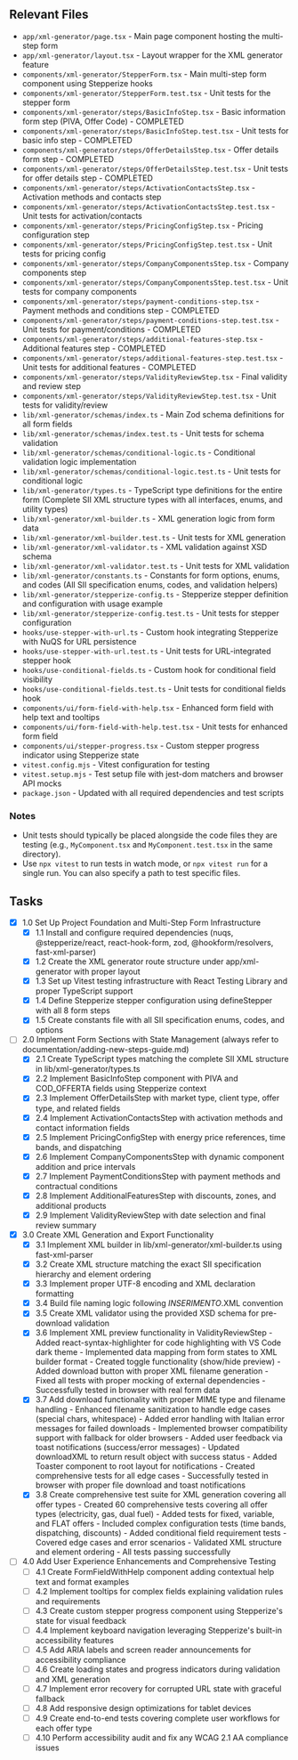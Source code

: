 ## Relevant Files

- `app/xml-generator/page.tsx` - Main page component hosting the multi-step form
- `app/xml-generator/layout.tsx` - Layout wrapper for the XML generator feature
- `components/xml-generator/StepperForm.tsx` - Main multi-step form component using Stepperize hooks
- `components/xml-generator/StepperForm.test.tsx` - Unit tests for the stepper form
- `components/xml-generator/steps/BasicInfoStep.tsx` - Basic information form step (PIVA, Offer Code) - COMPLETED
- `components/xml-generator/steps/BasicInfoStep.test.tsx` - Unit tests for basic info step - COMPLETED
- `components/xml-generator/steps/OfferDetailsStep.tsx` - Offer details form step - COMPLETED
- `components/xml-generator/steps/OfferDetailsStep.test.tsx` - Unit tests for offer details step - COMPLETED
- `components/xml-generator/steps/ActivationContactsStep.tsx` - Activation methods and contacts step
- `components/xml-generator/steps/ActivationContactsStep.test.tsx` - Unit tests for activation/contacts
- `components/xml-generator/steps/PricingConfigStep.tsx` - Pricing configuration step
- `components/xml-generator/steps/PricingConfigStep.test.tsx` - Unit tests for pricing config
- `components/xml-generator/steps/CompanyComponentsStep.tsx` - Company components step
- `components/xml-generator/steps/CompanyComponentsStep.test.tsx` - Unit tests for company components
- `components/xml-generator/steps/payment-conditions-step.tsx` - Payment methods and conditions step - COMPLETED
- `components/xml-generator/steps/payment-conditions-step.test.tsx` - Unit tests for payment/conditions - COMPLETED
- `components/xml-generator/steps/additional-features-step.tsx` - Additional features step - COMPLETED
- `components/xml-generator/steps/additional-features-step.test.tsx` - Unit tests for additional features - COMPLETED
- `components/xml-generator/steps/ValidityReviewStep.tsx` - Final validity and review step
- `components/xml-generator/steps/ValidityReviewStep.test.tsx` - Unit tests for validity/review
- `lib/xml-generator/schemas/index.ts` - Main Zod schema definitions for all form fields
- `lib/xml-generator/schemas/index.test.ts` - Unit tests for schema validation
- `lib/xml-generator/schemas/conditional-logic.ts` - Conditional validation logic implementation
- `lib/xml-generator/schemas/conditional-logic.test.ts` - Unit tests for conditional logic
- `lib/xml-generator/types.ts` - TypeScript type definitions for the entire form (Complete SII XML structure types with all interfaces, enums, and utility types)
- `lib/xml-generator/xml-builder.ts` - XML generation logic from form data
- `lib/xml-generator/xml-builder.test.ts` - Unit tests for XML generation
- `lib/xml-generator/xml-validator.ts` - XML validation against XSD schema
- `lib/xml-generator/xml-validator.test.ts` - Unit tests for XML validation
- `lib/xml-generator/constants.ts` - Constants for form options, enums, and codes (All SII specification enums, codes, and validation helpers)
- `lib/xml-generator/stepperize-config.ts` - Stepperize stepper definition and configuration with usage example
- `lib/xml-generator/stepperize-config.test.ts` - Unit tests for stepper configuration
- `hooks/use-stepper-with-url.ts` - Custom hook integrating Stepperize with NuQS for URL persistence
- `hooks/use-stepper-with-url.test.ts` - Unit tests for URL-integrated stepper hook
- `hooks/use-conditional-fields.ts` - Custom hook for conditional field visibility
- `hooks/use-conditional-fields.test.ts` - Unit tests for conditional fields hook
- `components/ui/form-field-with-help.tsx` - Enhanced form field with help text and tooltips
- `components/ui/form-field-with-help.test.tsx` - Unit tests for enhanced form field
- `components/ui/stepper-progress.tsx` - Custom stepper progress indicator using Stepperize state
- `vitest.config.mjs` - Vitest configuration for testing
- `vitest.setup.mjs` - Test setup file with jest-dom matchers and browser API mocks
- `package.json` - Updated with all required dependencies and test scripts

### Notes

- Unit tests should typically be placed alongside the code files they are testing (e.g., `MyComponent.tsx` and `MyComponent.test.tsx` in the same directory).
- Use `npx vitest` to run tests in watch mode, or `npx vitest run` for a single run. You can also specify a path to test specific files.

## Tasks

- [x] 1.0 Set Up Project Foundation and Multi-Step Form Infrastructure
  - [x] 1.1 Install and configure required dependencies (nuqs, @stepperize/react, react-hook-form, zod, @hookform/resolvers, fast-xml-parser)
  - [x] 1.2 Create the XML generator route structure under app/xml-generator with proper layout
  - [x] 1.3 Set up Vitest testing infrastructure with React Testing Library and proper TypeScript support
  - [x] 1.4 Define Stepperize stepper configuration using defineStepper with all 8 form steps
  - [x] 1.5 Create constants file with all SII specification enums, codes, and options
- [ ] 2.0 Implement Form Sections with State Management (always refer to documentation/adding-new-steps-guide.md)
  - [x] 2.1 Create TypeScript types matching the complete SII XML structure in lib/xml-generator/types.ts
  - [x] 2.2 Implement BasicInfoStep component with PIVA and COD_OFFERTA fields using Stepperize context
  - [x] 2.3 Implement OfferDetailsStep with market type, client type, offer type, and related fields
  - [x] 2.4 Implement ActivationContactsStep with activation methods and contact information fields
  - [x] 2.5 Implement PricingConfigStep with energy price references, time bands, and dispatching
  - [x] 2.6 Implement CompanyComponentsStep with dynamic component addition and price intervals
  - [x] 2.7 Implement PaymentConditionsStep with payment methods and contractual conditions
  - [x] 2.8 Implement AdditionalFeaturesStep with discounts, zones, and additional products
  - [x] 2.9 Implement ValidityReviewStep with date selection and final review summary
- [x] 3.0 Create XML Generation and Export Functionality
  - [x] 3.1 Implement XML builder in lib/xml-generator/xml-builder.ts using fast-xml-parser
  - [x] 3.2 Create XML structure matching the exact SII specification hierarchy and element ordering
  - [x] 3.3 Implement proper UTF-8 encoding and XML declaration formatting
  - [x] 3.4 Build file naming logic following <PIVA>_INSERIMENTO_<DESCRIPTION>.XML convention
  - [x] 3.5 Create XML validator using the provided XSD schema for pre-download validation
  - [x] 3.6 Implement XML preview functionality in ValidityReviewStep
        - Added react-syntax-highlighter for code highlighting with VS Code dark theme
        - Implemented data mapping from form states to XML builder format
        - Created toggle functionality (show/hide preview)
        - Added download button with proper XML filename generation
        - Fixed all tests with proper mocking of external dependencies
        - Successfully tested in browser with real form data
  - [x] 3.7 Add download functionality with proper MIME type and filename handling
        - Enhanced filename sanitization to handle edge cases (special chars, whitespace)
        - Added error handling with Italian error messages for failed downloads
        - Implemented browser compatibility support with fallback for older browsers
        - Added user feedback via toast notifications (success/error messages)
        - Updated downloadXML to return result object with success status
        - Added Toaster component to root layout for notifications
        - Created comprehensive tests for all edge cases
        - Successfully tested in browser with proper file download and toast notifications
  - [x] 3.8 Create comprehensive test suite for XML generation covering all offer types
        - Created 60 comprehensive tests covering all offer types (electricity, gas, dual fuel)
        - Added tests for fixed, variable, and FLAT offers
        - Included complex configuration tests (time bands, dispatching, discounts)
        - Added conditional field requirement tests
        - Covered edge cases and error scenarios
        - Validated XML structure and element ordering
        - All tests passing successfully
- [ ] 4.0 Add User Experience Enhancements and Comprehensive Testing
  - [ ] 4.1 Create FormFieldWithHelp component adding contextual help text and format examples
  - [ ] 4.2 Implement tooltips for complex fields explaining validation rules and requirements
  - [ ] 4.3 Create custom stepper progress component using Stepperize's state for visual feedback
  - [ ] 4.4 Implement keyboard navigation leveraging Stepperize's built-in accessibility features
  - [ ] 4.5 Add ARIA labels and screen reader announcements for accessibility compliance
  - [ ] 4.6 Create loading states and progress indicators during validation and XML generation
  - [ ] 4.7 Implement error recovery for corrupted URL state with graceful fallback
  - [ ] 4.8 Add responsive design optimizations for tablet devices
  - [ ] 4.9 Create end-to-end tests covering complete user workflows for each offer type
  - [ ] 4.10 Perform accessibility audit and fix any WCAG 2.1 AA compliance issues 